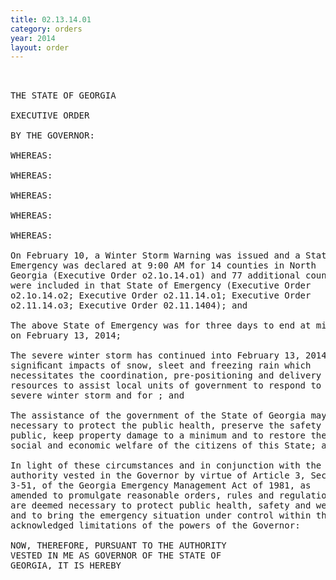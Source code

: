 ```yaml
---
title: 02.13.14.01
category: orders
year: 2014
layout: order
---
```


<pre> 

THE STATE OF GEORGIA

EXECUTIVE ORDER

BY THE GOVERNOR:

WHEREAS:

WHEREAS:

WHEREAS:

WHEREAS:

WHEREAS:

On February 10, a Winter Storm Warning was issued and a State of
Emergency was declared at 9:00 AM for 14 counties in North
Georgia (Executive Order o2.1o.14.o1) and 77 additional counties
were included in that State of Emergency (Executive Order
o2.1o.14.o2; Executive Order o2.11.14.o1; Executive Order
o2.11.14.o3; Executive Order 02.11.1404); and

The above State of Emergency was for three days to end at midnight
on February 13, 2014;

The severe winter storm has continued into February 13, 2014 with
signiﬁcant impacts of snow, sleet and freezing rain which
necessitates the coordination, pre-positioning and delivery of state
resources to assist local units of government to respond to this
severe winter storm and for ; and

The assistance of the government of the State of Georgia may be
necessary to protect the public health, preserve the safety of the
public, keep property damage to a minimum and to restore the
social and economic welfare of the citizens of this State; and

In light of these circumstances and in conjunction with the
authority vested in the Governor by virtue of Article 3, Section 38-
3-51, of the Georgia Emergency Management Act of 1981, as
amended to promulgate reasonable orders, rules and regulations as
are deemed necessary to protect public health, safety and welfare,
and to bring the emergency situation under control within the
acknowledged limitations of the powers of the Governor:

NOW, THEREFORE, PURSUANT TO THE AUTHORITY
VESTED IN ME AS GOVERNOR OF THE STATE OF
GEORGIA, IT IS HEREBY

</pre>
